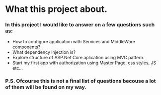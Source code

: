 # What this project about.
### In this project I would like to answer on a few questions such as:
  - How to configure application with Services and MiddleWare components?
  - What dependency injection is?
  - Explore structure of ASP.Net Core aplication using MVC pattern.
  - Start my first app with authorization using Master Page, css styles, JS etc...

### P.S. Ofcourse this is not a final list of questions becouse a lot of them will be found on my way.
  
  
